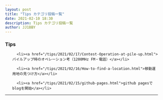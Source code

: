 ```yaml
---
layout: post
title: "Tips カテゴリ投稿一覧"
date: 2021-02-10 18:30
description: Tips カテゴリ投稿一覧
author: JJ1BBY
---
```

<h3>Tips</h3>
<ul>
    
      <li><a href="/tips/2021/02/17/Contest-Operation-at-pile-up.html">パイルアップ時のオペレーション考（1200MHz FM・電話）</a></li>
    
      <li><a href="/tips/2021/02/16/How-to-find-a-location.html">移動運用地の見つけ方</a></li>
    
      <li><a href="/tips/2021/02/15/github-pages.html">github pagesでblogを開始</a></li>
    
  </ul>
<hr />
